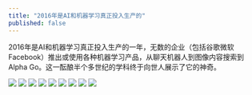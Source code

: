 ```yaml
---
title: "2016年是AI和机器学习真正投入生产的"
published: false
---
```

2016年是AI和机器学习真正投入生产的一年，无数的企业（包括谷歌微软Facebook）推出或使用各种机器学习产品，从聊天机器人到图像内容搜索到Alpha Go。这一酝酿半个多世纪的学科终于向世人展示了它的神奇。

![](./1.jpg)
![](./2.jpg)
![](./3.jpg)
![](./4.jpg)
![](./5.jpg)
![](./6.jpg)
![](./7.jpg)
![](./8.jpg)
![](./9.jpg)
